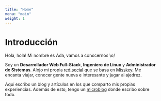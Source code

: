 ```yaml
---
title: "Home"
menu: "main"
weight: 1
---
```


# Introducción

Hola, hola! Mi nombre es Ada, vamos a conocernos \o/

Soy un **Desarrollador Web Full-Stack**, **Ingeniero de Linux** y **Administrador de Sistemas**. Alojo mi propia [red social](https://underground.pm) que se basa en [Misskey](https://github.com/misskey-dev/misskey). Me encanta viajar, conocer gente nueva e interesante y jugar al ajedrez.

Aquí escribo un blog y artículos en los que comparto mis propias experiencias. Además de esto, tengo un [microblog](https://underground.pm/@miraikumiko) donde escribo sobre todo.
